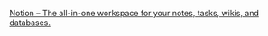 [Notion – The all-in-one workspace for your notes, tasks, wikis, and databases.](https://hypefury.notion.site/Yannick-s-Tricks-5bbc6524d0b344d8b118eeffef45a866)